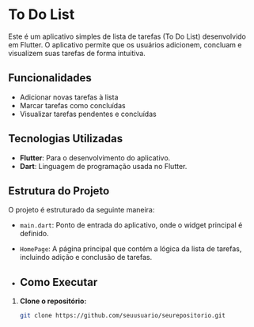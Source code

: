 # To Do List

Este é um aplicativo simples de lista de tarefas (To Do List) desenvolvido em Flutter. O aplicativo permite que os usuários adicionem, concluam e visualizem suas tarefas de forma intuitiva.

## Funcionalidades

- Adicionar novas tarefas à lista
- Marcar tarefas como concluídas
- Visualizar tarefas pendentes e concluídas

## Tecnologias Utilizadas

- **Flutter**: Para o desenvolvimento do aplicativo.
- **Dart**: Linguagem de programação usada no Flutter.

## Estrutura do Projeto

O projeto é estruturado da seguinte maneira:

- `main.dart`: Ponto de entrada do aplicativo, onde o widget principal é definido.
- `HomePage`: A página principal que contém a lógica da lista de tarefas, incluindo adição e conclusão de tarefas.

- ## Como Executar

1. **Clone o repositório:**

   ```bash
   git clone https://github.com/seuusuario/seurepositorio.git



